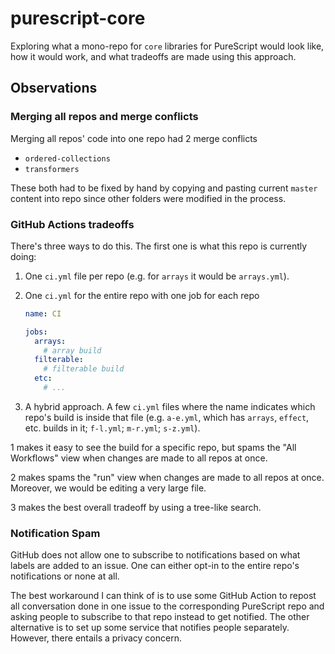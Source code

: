 # purescript-core

Exploring what a mono-repo for `core` libraries for PureScript would look like, how it would work, and what tradeoffs are made using this approach.

## Observations

### Merging all repos and merge conflicts

Merging all repos' code into one repo had 2 merge conflicts
  - `ordered-collections`
  - `transformers`

These both had to be fixed by hand by copying and pasting current `master` content into repo since other folders were modified in the process.

### GitHub Actions tradeoffs

There's three ways to do this. The first one is what this repo is currently doing:
1. One `ci.yml` file per repo (e.g. for `arrays` it would be `arrays.yml`).
2. One `ci.yml` for the entire repo with one job for each repo

    ```yml
    name: CI

    jobs:
      arrays:
        # array build
      filterable:
        # filterable build
      etc:
        # ...
    ```
3. A hybrid approach. A few `ci.yml` files where the name indicates which repo's build is inside that file (e.g. `a-e.yml`, which has `arrays`, `effect`, etc. builds in it; `f-l.yml`; `m-r.yml`; `s-z.yml`).

1 makes it easy to see the build for a specific repo, but spams the "All Workflows" view when changes are made to all repos at once.

2 makes spams the "run" view when changes are made to all repos at once. Moreover, we would be editing a very large file.

3 makes the best overall tradeoff by using a tree-like search.

### Notification Spam

GitHub does not allow one to subscribe to notifications based on what labels are added to an issue. One can either opt-in to the entire repo's notifications or none at all.

The best workaround I can think of is to use some GitHub Action to repost all conversation done in one issue to the corresponding PureScript repo and asking people to subscribe to that repo instead to get notified. The other alternative is to set up some service that notifies people separately. However, there entails a privacy concern.

